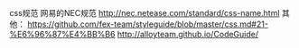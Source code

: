 css规范
网易的NEC规范
http://nec.netease.com/standard/css-name.html
其他：
https://github.com/fex-team/styleguide/blob/master/css.md#21-%E6%96%87%E4%BB%B6
http://alloyteam.github.io/CodeGuide/

